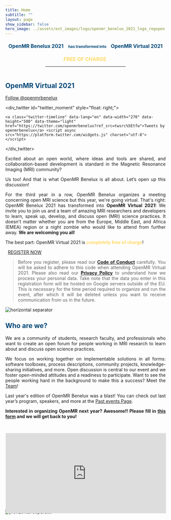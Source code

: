 ```yaml
---
title: Home
subtitle: ""
layout: page
show_sidebar: false
hero_image: ../assets/ext_images/logo/openmr_benelux_2021_logo_regopen.png
---
```


<style>
div_twitter {
  max-height: 100vh;
  overflow-y: scroll;
  padding-top: 0%;
  padding-right: 0%;
  padding-bottom: 5%;
  padding-left: 5%;
}
@media only screen {
    #fa-title-2 {
      display: none;
    }
}
@media only screen and (max-width: 1300px) {
    #fa-title-1 {
      font-size: 75%;
    }
}
@media only screen and (max-width: 900px) {
    #twitter_moment {
      display: none;
    }
    #fa-title-1 {
      display: none;
    }
    #fa-title-2 {
      display: inline;
    }
}
.reg-form {
  position: relative;
  padding-bottom: 50%; // This is the aspect ratio
  overflow: hidden;
}
.reg-form iframe {
  position: absolute;
  top: 30px;
  left: 1px;
  width: 100% !important;
  height: 100% !important;
}
</style>

<!-- https://stackoverflow.com/questions/13476267/hide-div-element-when-screen-size-is-smaller-than-a-specific-size/13476297 -->
<!-- display only if screen width is larger than 900px -->
<div id="fa-title-1" style="text-align:center"><h2> <span style="color:#ffd966"> <i class="fas fa-level-down-alt fa-flip-horizontal"></i> </span><span style="color:#004777"> OpenMR Benelux 2021 </span><span style="color:#004777; font-size:75%"> &nbsp;&nbsp;<i class="fas fa-robot"></i> &nbsp;has transformed into&nbsp; <i class="fas fa-robot"></i>&nbsp;&nbsp; </span><span style="color:#004777"> OpenMR Virtual 2021 </span><span style="color:#ffd966"><i class="fas fa-level-down-alt"></i> </span> </h2></div>

<div id="fa-title-1" style="text-align:center"><h2> <span style="color:#ffd966"> <i class="fas fa-long-arrow-alt-right"></i>&nbsp;&nbsp;FREE OF CHARGE&nbsp;&nbsp;<i class="fas fa-long-arrow-alt-left"></i> </span> </h2></div>

<!-- display only if screen width is smaller than 900px -->
<div id="fa-title-2" style="text-align:center; font-size:75%"><h2> <span style="color:#004777"> OpenMR Benelux 2021 </span><br><span style="color:#004777; font-size:75%"> &nbsp;&nbsp;<i class="fas fa-robot"></i> &nbsp;has transformed into&nbsp; <i class="fas fa-robot"></i>&nbsp;&nbsp; </span><br><span style="color:#004777"> OpenMR Virtual 2021 </span> </h2></div>

<div id="fa-title-2" style="text-align:center; font-size:75%"><h2> <span style="color:#ffd966"> <i class="fas fa-long-arrow-alt-right"></i>&nbsp;&nbsp;FREE OF CHARGE&nbsp;&nbsp;<i class="fas fa-long-arrow-alt-left"></i> </span> </h2></div>

<!-- both: horizontal lign -->
<hr style="width:50%; margin:auto;"><br>

## <span style="color:#004777"> OpenMR Virtual 2021 </span>

<a href="https://twitter.com/openmrbenelux?ref_src=twsrc%5Etfw" class="twitter-follow-button" data-show-count="false">Follow @openmrbenelux</a><script async src="https://platform.twitter.com/widgets.js" charset="utf-8"></script>

<!-- <img style="float: right;" src="assets/ext_images/2020/side-column-openmr2020.jpg" width="400" height="80" vspace="10px"> -->

<div_twitter id="twitter_moment" style="float: right;">

  <!-- https://publish.twitter.com/ -->

    <a class="twitter-timeline" data-lang="en" data-width="270" data-height="500" data-theme="light" href="https://twitter.com/openmrbenelux?ref_src=twsrc%5Etfw">Tweets by openmrbenelux</a> <script async src="https://platform.twitter.com/widgets.js" charset="utf-8"></script>

</div_twitter>

<p><div style="text-align: justify">Excited about an open world, where ideas and tools are shared, and collaboration-based development is standard in the Magnetic Resonance Imaging (MRI) community?</div></p> 
<p><div style="text-align: justify">Us too! And that is what OpenMR Benelux is all about. Let’s open up this discussion!</div></p>
<p><div style="text-align: justify">For the third year in a row, OpenMR Benelux organizes a meeting concerning open MRI science but this year, we're going virtual. That's right: OpenMR Benelux 2021 has transformed into <b>OpenMR Virtual 2021</b>! We invite you to join us and a team of amazing MRI researchers and developers to learn, speak up, develop, and discuss open (MRI) science practices. It doesn't matter whether you are from the Europe, Middle East, and Africa (EMEA) region or a night zombie who would like to attend from further away. <b>We are welcoming you all</b>!</div></p>
<p><div style="text-align: justify">The best part: OpenMR Virtual 2021 is <span style="color:#ffd966"><b>completely free of charge</b></span>!</div></p>
<p><div><i class="fas fa-long-arrow-alt-right"></i>&nbsp;&nbsp;<a href="./2021/page-registration">REGISTER NOW</a>&nbsp;&nbsp;<i class="fas fa-long-arrow-alt-left"></i></div></p> 
<blockquote><div style="text-align: justify">Before you register, please read our <a href="../page-code-of-conduct" target="_blank"><b>Code of Conduct</b></a> carefully. You will be asked to adhere to this code when attending OpenMR Virtual 2021. Please also read our <a href="../privacy-policy" target="_blank"><b>Privacy Policy</b></a> to understand how we process your personal data. Take note that the data you enter in this registration form will be hosted on Google servers outside of the EU. This is necessary for the time period required to organize and run the event, after which it will be deleted unless you want to receive communication from us in the future.</div></blockquote>
<!-- an exciting 3-day program lined up with talks, discussions, workshops, training sessions, and <a href="./page-resources-hackathon">hackathons</a> -->

<img class="img-separator" src="{{ site.baseurl }}/assets/ext_images/2020/post_separator.png" alt="horizontal separator" />

## <span style="color:#004777;text-align:left"> Who are we? </span>

<!-- <img style="float: right;" src="assets/ext_images/side-column-team.jpg" width="390" height="80" vspace="10px"> -->

<p><div style="text-align: justify"> We are a community of students, research faculty, and professionals who want to create an open forum for people working in MRI research to learn about and discuss open science practices.</div></p> 
<p><div style="text-align: justify">We focus on working together on implementable solutions in all forms: software toolboxes, process descriptions, community projects, knowledge-sharing initiatives, and more. Open discussion is central to our event and we foster open-minded attitudes and a readiness to participate. Want to see the people working hard in the background to make this a success? Meet the <a href="/2021/page-team">Team</a>!</div></p> 
<p><div style="text-align: justify">Last year's edition of OpenMR Benelux was a blast! You can check out last year’s program, speakers, and more at the <a href="page-past-events">Past events Page</a>.</div></p>

<p><div style="text-align: justify"><b>Interested in organizing OpenMR next year? Awesome!! Please fill in <a href="https://forms.gle/Fhxdv5yL8KD8vQSo9" target="_blank">this form</a> and we will get back to you!</b></div></p>

<div id="registration" class="reg-form"> 
<iframe src="https://forms.gle/Fhxdv5yL8KD8vQSo9" width="640" height="1086" frameborder="0" marginheight="0" marginwidth="0" style="border:0" allowfullscreen>Laden…</iframe>
</div>
<br>
<img class="img-separator" src="{{ site.baseurl }}/assets/ext_images/2020/post_separator.png" alt="horizontal separator" />
<br>
<a href="#"><i class="fas fa-arrow-alt-circle-up" style="position: relative; top: -3px; text-indent: 0px; vertical-align: middle; color:#004777;"></i></a>
